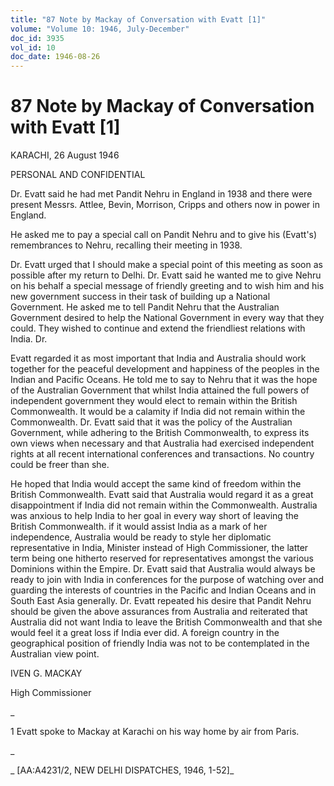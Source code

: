 ```yaml
---
title: "87 Note by Mackay of Conversation with Evatt [1]"
volume: "Volume 10: 1946, July-December"
doc_id: 3935
vol_id: 10
doc_date: 1946-08-26
---
```


# 87 Note by Mackay of Conversation with Evatt [1]

KARACHI, 26 August 1946

PERSONAL AND CONFIDENTIAL

Dr. Evatt said he had met Pandit Nehru in England in 1938 and there were present Messrs. Attlee, Bevin, Morrison, Cripps and others now in power in England.

He asked me to pay a special call on Pandit Nehru and to give his (Evatt's) remembrances to Nehru, recalling their meeting in 1938.

Dr. Evatt urged that I should make a special point of this meeting as soon as possible after my return to Delhi. Dr. Evatt said he wanted me to give Nehru on his behalf a special message of friendly greeting and to wish him and his new government success in their task of building up a National Government. He asked me to tell Pandit Nehru that the Australian Government desired to help the National Government in every way that they could. They wished to continue and extend the friendliest relations with India. Dr.

Evatt regarded it as most important that India and Australia should work together for the peaceful development and happiness of the peoples in the Indian and Pacific Oceans. He told me to say to Nehru that it was the hope of the Australian Government that whilst India attained the full powers of independent government they would elect to remain within the British Commonwealth. It would be a calamity if India did not remain within the Commonwealth. Dr. Evatt said that it was the policy of the Australian Government, while adhering to the British Commonwealth, to express its own views when necessary and that Australia had exercised independent rights at all recent international conferences and transactions. No country could be freer than she.

He hoped that India would accept the same kind of freedom within the British Commonwealth. Evatt said that Australia would regard it as a great disappointment if India did not remain within the Commonwealth. Australia was anxious to help India to her goal in every way short of leaving the British Commonwealth. if it would assist India as a mark of her independence, Australia would be ready to style her diplomatic representative in India, Minister instead of High Commissioner, the latter term being one hitherto reserved for representatives amongst the various Dominions within the Empire. Dr. Evatt said that Australia would always be ready to join with India in conferences for the purpose of watching over and guarding the interests of countries in the Pacific and Indian Oceans and in South East Asia generally. Dr. Evatt repeated his desire that Pandit Nehru should be given the above assurances from Australia and reiterated that Australia did not want India to leave the British Commonwealth and that she would feel it a great loss if India ever did. A foreign country in the geographical position of friendly India was not to be contemplated in the Australian view point.

IVEN G. MACKAY

High Commissioner

_

1 Evatt spoke to Mackay at Karachi on his way home by air from Paris.

_

_ [AA:A4231/2, NEW DELHI DISPATCHES, 1946, 1-52]_
